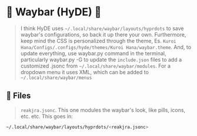 # 🌸 Waybar (HyDE) 🌸

> I think HyDE uses `~/.local/share/waybar/layouts/hyprdots` to save waybar's configurations, so back it up there your own. 
Furthermore, keep mind the CSS is personalized through the theme, Es. `Kuroi Hana/Configs/.configs/hyde/themes/Kuroi Hana/waybar.theme`. And, to update everything, use waybar.py command in the terminal, particularly waybar.py -G to update the `include.json` files to add a customized .jsonc from `~/.local/share/waybar/modules`.
For a dropdown menu it uses XML, which can be added to `~/.local/share/waybar/menus`


## 🌸 Files
> `reakjra.jsonc`. This one modules the waybar's look, like pills, icons, etc. etc. This goes in:
```sh
~/.local/share/waybar/layouts/hyprdots/<reakjra.jsonc>
```
